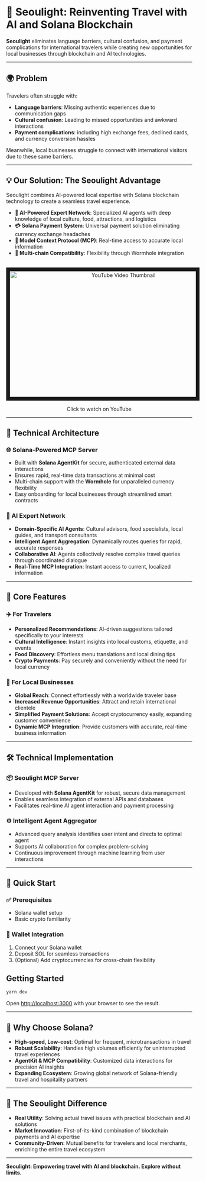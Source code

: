 # 🚀 Seoulight: Reinventing Travel with AI and Solana Blockchain

**Seoulight** eliminates language barriers, cultural confusion, and payment complications for international travelers while creating new opportunities for local businesses through blockchain and AI technologies.

---

## 🌍 Problem

Travelers often struggle with:
- **Language barriers**: Missing authentic experiences due to communication gaps
- **Cultural confusion**: Leading to missed opportunities and awkward interactions
- **Payment complications**: including high exchange fees, declined cards, and currency conversion hassles

Meanwhile, local businesses struggle to connect with international visitors due to these same barriers.

---

## 💡 Our Solution: The Seoulight Advantage

Seoulight combines AI-powered local expertise with Solana blockchain technology to create a seamless travel experience.

- **🧠 AI-Powered Expert Network**: Specialized AI agents with deep knowledge of local culture, food, attractions, and logistics
- **💳 Solana Payment System**: Universal payment solution eliminating currency exchange headaches
- **📡 Model Context Protocol (MCP)**: Real-time access to accurate local information
- **🔗 Multi-chain Compatibility**: Flexibility through Wormhole integration

</br>
<div align="center">
  <a href="https://www.youtube.com/watch?v=9lsHek0thSw" target="_blank">
    <img src="https://img.youtube.com/vi/9lsHek0thSw/0.jpg" alt="YouTube Video Thumbnail" width="600" height="340" border="10" />
  </a>
  <p>Click to watch on YouTube</p>
</div>

---

## 🔧 Technical Architecture

### 🌐 Solana-Powered MCP Server
- Built with **Solana AgentKit** for secure, authenticated external data interactions
- Ensures rapid, real-time data transactions at minimal cost
- Multi-chain support with the **Wormhole** for unparalleled currency flexibility
- Easy onboarding for local businesses through streamlined smart contracts

### 🤖 AI Expert Network
- **Domain-Specific AI Agents**: Cultural advisors, food specialists, local guides, and transport consultants
- **Intelligent Agent Aggregation**: Dynamically routes queries for rapid, accurate responses
- **Collaborative AI**: Agents collectively resolve complex travel queries through coordinated dialogue
- **Real-Time MCP Integration**: Instant access to current, localized information

---

## 🎯 Core Features

### ✈️ For Travelers
- **Personalized Recommendations**: AI-driven suggestions tailored specifically to your interests
- **Cultural Intelligence**: Instant insights into local customs, etiquette, and events
- **Food Discovery**: Effortless menu translations and local dining tips
- **Crypto Payments**: Pay securely and conveniently without the need for local currency

### 🏪 For Local Businesses
- **Global Reach**: Connect effortlessly with a worldwide traveler base
- **Increased Revenue Opportunities**: Attract and retain international clientele
- **Simplified Payment Solutions**: Accept cryptocurrency easily, expanding customer convenience
- **Dynamic MCP Integration**: Provide customers with accurate, real-time business information

---

## 🛠 Technical Implementation

### 📦 Seoulight MCP Server
- Developed with **Solana AgentKit** for robust, secure data management
- Enables seamless integration of external APIs and databases
- Facilitates real-time AI agent interaction and payment processing

### ⚙️ Intelligent Agent Aggregator
- Advanced query analysis identifies user intent and directs to optimal agent
- Supports AI collaboration for complex problem-solving
- Continuous improvement through machine learning from user interactions

---

## 🚦 Quick Start

### ✅ Prerequisites
- Solana wallet setup
- Basic crypto familiarity

### 🔐 Wallet Integration
1. Connect your Solana wallet
2. Deposit SOL for seamless transactions
3. (Optional) Add cryptocurrencies for cross-chain flexibility

## Getting Started

```bash
yarn dev
```

Open [http://localhost:3000](http://localhost:3000) with your browser to see the result.

---

## 🌟 Why Choose Solana?
- **High-speed, Low-cost**: Optimal for frequent, microtransactions in travel
- **Robust Scalability**: Handles high volumes efficiently for uninterrupted travel experiences
- **AgentKit & MCP Compatibility**: Customized data interactions for precision AI insights
- **Expanding Ecosystem**: Growing global network of Solana-friendly travel and hospitality partners

---

## 💎 The Seoulight Difference
- **Real Utility**: Solving actual travel issues with practical blockchain and AI solutions
- **Market Innovation**: First-of-its-kind combination of blockchain payments and AI expertise
- **Community-Driven**: Mutual benefits for travelers and local merchants, enriching the entire travel ecosystem

---


**Seoulight: Empowering travel with AI and blockchain. Explore without limits.**

